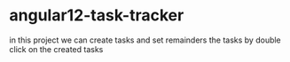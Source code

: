 # angular12-task-tracker
in this project we can create tasks and set remainders the tasks by double click on the created tasks
